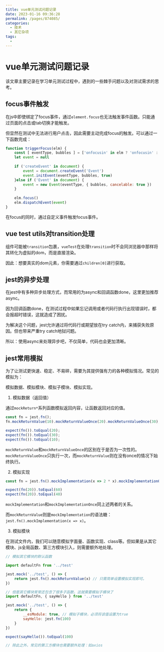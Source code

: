 ```yaml
---
title: vue单元测试问题记录
date: 2023-01-16 09:36:28
permalink: /pages/874085/
categories:
  - 技术
  - 其它杂项
tags:
  - 
---
```


# vue单元测试问题记录

该文章主要记录在学习单元测试过程中，遇到的一些棘手问题以及对测试需求的思考。

<!-- more -->

## focus事件触发

在js中即使绑定了focus事件，通过`element.focus`也无法触发事件函数。只能通过页面的点击或tab切换才能触发。

但显然在测试中无法进行用户点击，因此需要主动完成focus的触发。可以通过一下函数完成：

```javascript
function triggerFocus(elm) {
    const [ eventType, bubbles ] = ['onfocusin' in elm ? 'onfocusin' : 'onfocus', 'onfocusin' in elm]
    let event = null
    
    if ('createEvent' in document) {
        event = document.createEvent('Event')
        event.initEvent(eventType, bubbles, true)
    }else if ('Event' in document) {
        event = new Event(eventType, { bubbles, cancelable: true })
    }
    
    elm.focus()
    elm.dispatchEvent(event)
}
```

在focus的同时，通过自定义事件触发focus事件。

## vue test utils对transition处理

组件可能被`transition`包裹，`vueTest`在处理`transition`时不会同浏览器中那样将其转化为虚拟的dom，而是直接渲染。

因此：想要真实的dom元素，你需要通过`children[0]`进行获取。

## jest的异步处理

在jest中有多种异步处理方式，而常用的为async和回调函数done，这里更加推荐async。

因为回调函数done，在测试过程中如果忘记调用或者代码行执行出现错误时，都会报超时错误，这就造成了困扰。

为解决这个问题，jest允许通过将代码行或期望放在try catch内，来捕获失败原因。但也带来严重try catch地狱问题。

所以：使用async来处理异步吧，不仅简单，代码也会更加清晰。

## jest常用模拟

为了让测试更快速、稳定、不易碎，需要为其提供强有力的各种模拟情况。常见的模拟为：

模拟数据、模拟模块、模拟子模块、模拟实现。

1. 模拟数据（返回值）

通过`mockReturn*`系列函数模拟返回内容，让函数返回对应的值。

```javascript
const fn = jest.fn();
fn.mockReturnValue(10).mockReturnValueOnce(20).mockReturnValueOnce(30);

expect(fn()).toEqual(20);
expect(fn()).toEqual(30);
expect(fn()).toEqual(10);
```

`mockReturnValue`和`mockReturnValueOnce`的区别在于是否为一次性的。`mockReturnValueOnce`只执行一次，而`mockReturnValue`则在没有once的情况下始终执行。

2. 模拟实现

```javascript
const fn = jest.fn().mockImplementation(x => 2 * x).mockImplementationOnce(x => 3 * x)

expect(fn(20)).toEqual(60)
expect(fn(20)).toEqual(40)
```

`mockImplementation`和`mockImplementationOnce`同上述两者的关系。

而`mockReturnValue`则是`mockImplementation`的语法糖：`jest.fn().mockImplementation(x => x)`。

3. 模拟模块

在测试文件内，我们可以随意模拟字面量、函数实现、class等。但如果是从其它模块、js全局函数、第三方模块引入，则需要额外地处理。

```javascript
// 模拟其它模块的默认函数

import defaultFn from '../test'

jest.mock('../test', () => {
    return jest.fn().mockReturnValue(x) // 只需简单设置模拟实现即可。
})

// 但是其它模块常常还包含了很多子函数，这就需要模拟子模块了
import defaultFn, { sayHello } from '../test'

jest.mock('../test', () => {
    return {
        __esModule: true, // 模拟子模块，必须将该值设置为true
        sayHello: jest.fn(100)
    }
})

expect(sayHello()).toEqual(100)

// 除此之外，常见的第三方模块也需要额外处理：如axios

```
